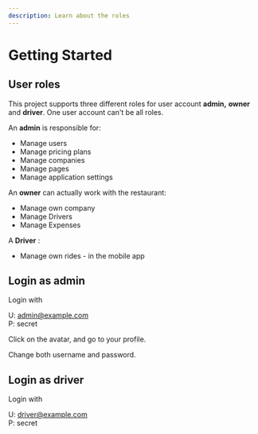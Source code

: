 ```yaml
---
description: Learn about the roles
---
```


# Getting Started

## User roles <a href="#41-user-roles" id="41-user-roles"></a>

This project supports three different roles for user account **admin,** **owner** and **driver**. One user account can't be all roles.

An **admin** is responsible for:

* Manage users
* Manage pricing plans
* Manage companies
* Manage pages
* Manage application settings

An **owner** can actually work with the restaurant:

* Manage own company
* Manage Drivers
* Manage Expenses



A **Driver** :

* Manage own rides - in the mobile app



## Login as admin

Login with

U: admin@example.com\
P: secret

Click on the avatar, and go to your profile.

Change both username and password.



## Login as driver

Login with

U: driver@example.com\
P: secret


